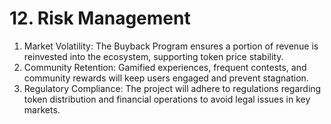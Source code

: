 # 12. Risk Management

1. Market Volatility: The Buyback Program ensures a portion of revenue is reinvested into the ecosystem, supporting token price stability.
2. Community Retention: Gamified experiences, frequent contests, and community rewards will keep users engaged and prevent stagnation.
3. Regulatory Compliance: The project will adhere to regulations regarding token distribution and financial operations to avoid legal issues in key markets.
